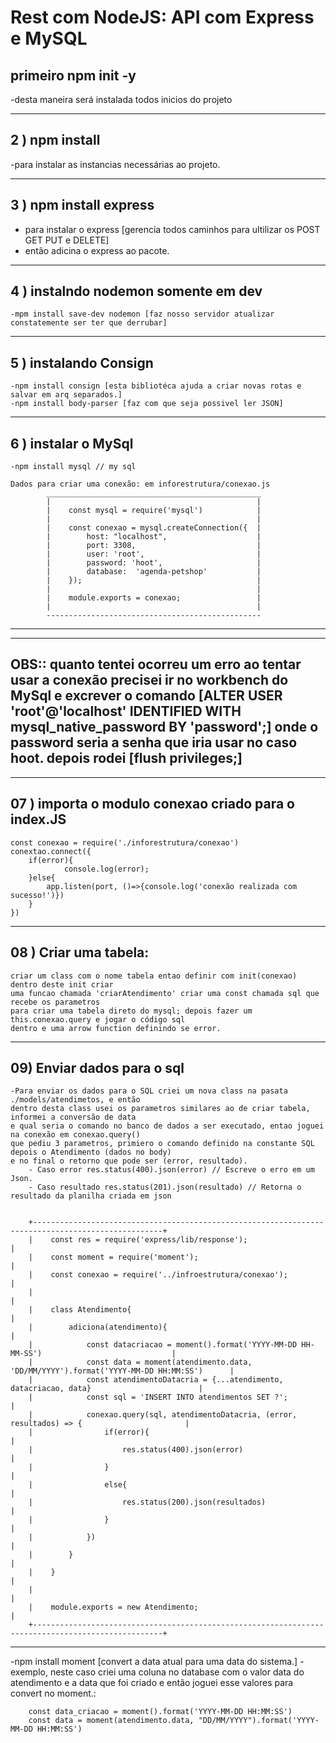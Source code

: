 # Rest com NodeJS: API com Express e MySQL

## primeiro npm init -y

-desta maneira será instalada todos inicios do projeto

-----------------------------------------------------------------------------------------
## 2 ) npm install
-para instalar as instancias necessárias ao projeto.

-----------------------------------------------------------------------------------------
## 3 ) npm install express

-   para instalar o express [gerencia todos caminhos para ultilizar os POST GET PUT e DELETE]
-   então adicina o express ao pacote.

-----------------------------------------------------------------------------------------
## 4 ) instalndo nodemon somente em dev
    -mpm install save-dev nodemon [faz nosso servidor atualizar constatemente ser ter que derrubar]

-----------------------------------------------------------------------------------------
## 5 ) instalando Consign
    -npm install consign [esta bibliotéca ajuda a criar novas rotas e salvar em arq separados.]
    -npm install body-parser [faz com que seja possivel ler JSON]

-----------------------------------------------------------------------------------------
## 6 ) instalar o MySql
    -npm install mysql // my sql

    Dados para criar uma conexão: em inforestrutura/conexao.js
            ________________________________________________
            |                                              |
            |    const mysql = require('mysql')            |
            |                                              |
            |    const conexao = mysql.createConnection({  |
            |        host: "localhost",                    |
            |        port: 3308,                           |
            |        user: 'root',                         |
            |        password: 'hoot',                     |
            |        database:  'agenda-petshop'           |
            |    });                                       |
            |                                              |
            |    module.exports = conexao;                 |
            |                                              |
            ------------------------------------------------
-----------------------------------------------------------------------------------------
-----------------------------------------------------------------------------------------
OBS:: quanto tentei ocorreu um erro ao tentar usar a conexão precisei ir no workbench do MySql
e excrever o comando
[ALTER USER 'root'@'localhost' IDENTIFIED WITH mysql_native_password BY 'password';]
onde o password seria a senha que iria usar no caso hoot.
depois rodei
[flush privileges;]
-----------------------------------------------------------------------------------------
-----------------------------------------------------------------------------------------
## 07 ) importa o modulo conexao criado para o index.JS

    const conexao = require('./inforestrutura/conexao')
    conextao.connect({
        if(error){
                console.log(error);
        }else{
            app.listen(port, ()=>{console.log('conexão realizada com sucesso!')})
        }
    })

-----------------------------------------------------------------------------------------
## 08 ) Criar uma tabela:

    criar um class com o nome tabela entao definir com init(conexao) dentro deste init criar
    uma funcao chamada 'criarAtendimento' criar uma const chamada sql que recebe os parametros
    para criar uma tabela direto do mysql; depois fazer um this.conexao.query e jogar o código sql
    dentro e uma arrow function definindo se error.

    
-----------------------------------------------------------------------------------------
## 09) Enviar dados para o sql

    -Para enviar os dados para o SQL criei um nova class na pasata ./models/atendimetos, e então 
    dentro desta class usei os parametros similares ao de criar tabela, informei a conversão de data
    e qual seria o comando no banco de dados a ser executado, entao joguei na conexão em conexao.query()
    que pediu 3 parametros, primiero o comando definido na constante SQL depois o Atendimento (dados no body) 
    e no final o retorno que pode ser (error, resultado). 
        - Caso error res.status(400).json(error) // Escreve o erro em um Json.
        - Caso resultado res.status(201).json(resultado) // Retorna o resultado da planilha criada em json


        +---------------------------------------------------------------------------------------------------+
        |    const res = require('express/lib/response');                                                   |
        |    const moment = require('moment');                                                              |
        |    const conexao = require('../infroestrutura/conexao');                                          |
        |                                                                                                   |
        |    class Atendimento{                                                                             |
        |        adiciona(atendimento){                                                                     |
        |            const datacriacao = moment().format('YYYY-MM-DD HH-MM-SS')                             |
        |            const data = moment(atendimento.data, 'DD/MM/YYYY').format('YYYY-MM-DD HH:MM:SS')      |
        |            const atendimentoDatacria = {...atendimento, datacriacao, data}                        |
        |            const sql = 'INSERT INTO atendimentos SET ?';                                          |
        |            conexao.query(sql, atendimentoDatacria, (error, resultados) => {                       |
        |                if(error){                                                                         |
        |                    res.status(400).json(error)                                                    |
        |                }                                                                                  |
        |                else{                                                                              |
        |                    res.status(200).json(resultados)                                               |
        |                }                                                                                  |
        |            })                                                                                     |
        |        }                                                                                          |
        |    }                                                                                              |
        |                                                                                                   |
        |    module.exports = new Atendimento;                                                              |
        +---------------------------------------------------------------------------------------------------+

---------------------------------------------------------------------------------------
-npm install moment 
    [convert a data atual para uma data do sistema.]
    - exemplo, neste caso criei uma coluna no database com o valor data do atendimento e a data que foi
    criado e então joguei esse valores para convert no moment.:

        const data_criacao = moment().format('YYYY-MM-DD HH:MM:SS')
        const data = moment(atendimento.data, "DD/MM/YYYY").format('YYYY-MM-DD HH:MM:SS')
